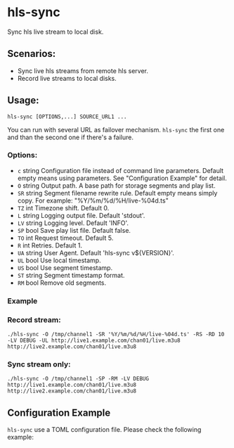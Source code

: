 # hls-sync

Sync hls live stream to local disk.

## Scenarios:

   * Sync live hls streams from remote hls server.
   * Record live streams to local disks.

## Usage:

    hls-sync [OPTIONS,...] SOURCE_URL1 ...

You can run with several URL as failover mechanism. `hls-sync` the first one and than the second one if there's a failure.

### Options:

- `c` string
    Configuration file instead of command line parameters. Default empty means using parameters.
    See "Configuration Example" for detail.
- `O` string
    Output path. A base path for storage segments and play list.
- `SR` string
    Segment filename rewrite rule. Default empty means simply copy.
    For example: "%Y/%m/%d/%H/live-%04d.ts"
- `TZ` int
    Timezone shift. Default 0.
- `L` string
    Logging output file. Default 'stdout'.
- `LV` string
    Logging level. Default 'INFO'.
- `SP` bool
    Save play list file. Default false.
- `TO` int
    Request timeout. Default 5.
- `R` int
    Retries. Default 1.
- `UA` string
    User Agent. Default 'hls-sync v${VERSION}'.
- `UL` bool
    Use local timestamp.
- `US` bool
    Use segment timestamp.
- `ST` string
    Segment timestamp format.
- `RM` bool
    Remove old segments.

### Example

### Record stream:
    ./hls-sync -O /tmp/channel1 -SR '%Y/%m/%d/%H/live-%04d.ts' -RS -RD 10 -LV DEBUG -UL http://live1.example.com/chan01/live.m3u8 http://live2.example.com/chan01/live.m3u8

### Sync stream only:
    ./hls-sync -O /tmp/channel1 -SP -RM -LV DEBUG http://live1.example.com/chan01/live.m3u8 http://live2.example.com/chan01/live.m3u8    
    
## Configuration Example

`hls-sync` use a TOML configuration file. Please check the following example:

